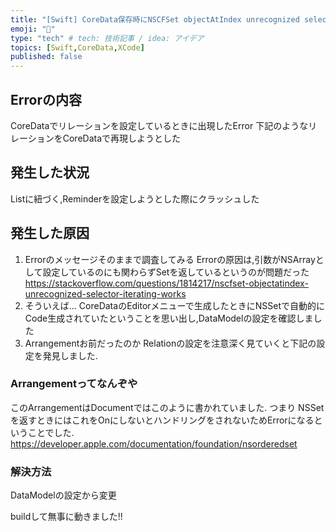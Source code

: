 ```yaml
---
title: "[Swift] CoreData保存時にNSCFSet objectAtIndex unrecognized selector がでたときの解決方法"
emoji: "🙆"
type: "tech" # tech: 技術記事 / idea: アイデア
topics: [Swift,CoreData,XCode]
published: false
---
```


## Errorの内容
CoreDataでリレーションを設定しているときに出現したError
下記のようなリレーションをCoreDataで再現しようとした


## 発生した状況
Listに紐づく,Reminderを設定しようとした際にクラッシュした


## 発生した原因
1. Errorのメッセージそのままで調査してみる
   Errorの原因は,引数がNSArrayとして設定しているのにも関わらずSetを返しているというのが問題だった
   https://stackoverflow.com/questions/1814217/nscfset-objectatindex-unrecognized-selector-iterating-works
2. そういえば...
   CoreDataのEditorメニューで生成したときにNSSetで自動的にCode生成されていたということを思い出し,DataModelの設定を確認しました
3. Arrangementお前だったのか
   Relationの設定を注意深く見ていくと下記の設定を発見しました.


### Arrangementってなんぞや
このArrangementはDocumentではこのように書かれていました.
つまり
NSSetを返すときにはこれをOnにしないとハンドリングをされないためErrorになるということでした.
https://developer.apple.com/documentation/foundation/nsorderedset

### 解決方法
DataModelの設定から変更


buildして無事に動きました!!

